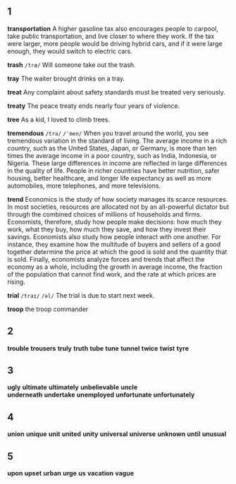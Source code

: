 ## 1
**transportation** 
A higher gasoline tax also encourages people to carpool, take public transportation, and live closer to where they work. If the tax were larger, more people would be driving hybrid cars, and if it were large enough, they would switch to electric cars.

**trash** 
`/træ/`
Will someone take out the trash.

**tray** 
The waiter brought drinks on a tray.

**treat** 
Any complaint about safety standards must be treated very seriously.

**treaty** 
The peace treaty ends nearly four years of violence.

**tree** 
As a kid, I loved to climb trees.

**tremendous** 
`/trə/` `/ˈmen/`
When you travel around the world, you see tremendous variation in the standard of living. The average income in a rich country, such as the United States, Japan, or Germany, is more than ten times the average income in a poor country, such as India, Indonesia, or Nigeria. These large differences in income are reflected in large differences in the quality of life. People in richer countries have better nutrition, safer housing, better healthcare, and longer life expectancy as well as more automobiles, more telephones, and more televisions.

**trend** 
Economics is the study of how society manages its scarce resources. 
In most societies, resources are allocated not by an all-powerful dictator but through the combined choices of millions of households and firms. 
Economists, therefore, study how people make decisions: how much they work, what they buy, how much they save, and how they invest their savings. 
Economists also study how people interact with one another. 
For instance, they examine how the multitude of buyers and sellers of a good together determine the price at which the good is sold and the quantity that is sold. 
Finally, economists analyze forces and trends that affect the economy as a whole, including the growth in average income, the fraction of the population that cannot find work, and the rate at which prices are rising.

**trial** 
`/traɪ/` `/əl/`
The trial is due to start next week.

**troop** 
the troop commander

## 2
**trouble** 
**trousers** 
**truly** 
**truth** 
**tube** 
**tune** 
**tunnel** 
**twice** 
**twist** 
**tyre** 

## 3
**ugly** 
**ultimate** 
**ultimately** 
**unbelievable** 
**uncle**  
**underneath** 
**undertake** 
**unemployed** 
**unfortunate** 
**unfortunately** 

## 4
**union** 
**unique** 
**unit** 
**united** 
**unity** 
**universal** 
**universe** 
**unknown** 
**until** 
**unusual** 

## 5
**upon** 
**upset** 
**urban** 
**urge** 
**us** 
**vacation**
**vague** 